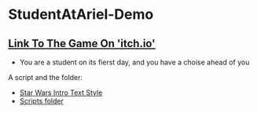 # StudentAtAriel-Demo

## [Link To The Game On 'itch.io'](https://gamedevbc.itch.io/studentariel-demo)

* You are a student on its fierst day, and you have a choise ahead of you

A script and the folder:

* [Star Wars Intro Text Style](https://github.com/Game-Dev-Baram-Chahine/StudentAtAriel-Demo/blob/main/Assets/Scripts/StarWarsOpening.cs)
* [Scripts folder](https://github.com/Game-Dev-Baram-Chahine/StudentAtAriel-Demo/blob/main/Assets/Scripts)
